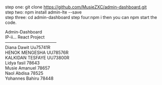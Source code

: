 step one: git clone https://github.com/MusieZXC/admin-dashboard.git   
step two: npm install admin-lte --save                                                                                                          
step three: cd admin-dashboard
step four:npm i 
then you can npm start the code.

Admin-Dashboard                                                                                                                          
IP-ii… React Project                                                                                         
————————————                                                                                                                      
Diana Dawit Uu75741R                                                                                                            
HENOK MENGESHA UU78576R                                                                                                                   
KALKIDAN TESFAYE UU73800R                                                                                                                               
Lidya fasil 78643                                                                                                                                   
Musie  Amanuel 78657                                                                                                                            
Naol Abdisa 78525                                                                                                                                             
Yohannes Bahiru 78448                                                                                                     
